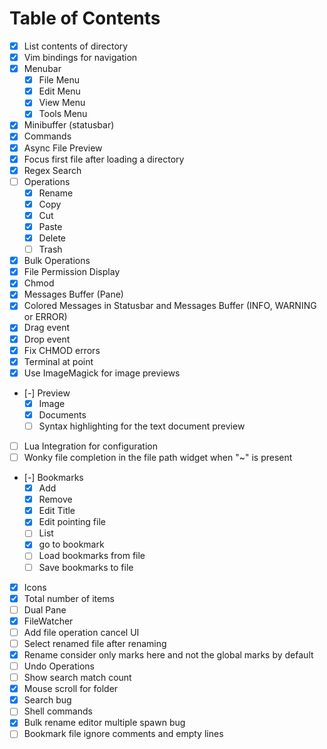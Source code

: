
# Table of Contents



- [X] List contents of directory
- [X] Vim bindings for navigation
- [X] Menubar
  - [X] File Menu
  - [X] Edit Menu
  - [X] View Menu
  - [X] Tools Menu
- [X] Minibuffer (statusbar)
- [X] Commands
- [X] Async File Preview
- [X] Focus first file after loading a directory
- [X] Regex Search
- [ ] Operations
  - [X] Rename
  - [X] Copy
  - [X] Cut
  - [X] Paste
  - [X] Delete
  - [ ] Trash
- [X] Bulk Operations
- [X] File Permission Display
- [X] Chmod
- [X] Messages Buffer (Pane)
- [X] Colored Messages in Statusbar and Messages Buffer (INFO, WARNING or ERROR)
- [X] Drag event
- [X] Drop event
- [X] Fix CHMOD errors
- [X] Terminal at point
- [X] Use ImageMagick for image previews
- [-] Preview
  - [X] Image
  - [X] Documents
  - [ ] Syntax highlighting for the text document preview
- [ ] Lua Integration for configuration
- [ ] Wonky file completion in the file path widget when "~" is present
- [-] Bookmarks
  - [X] Add
  - [X] Remove
  - [X] Edit Title
  - [X] Edit pointing file
  - [ ] List
  - [X] go to bookmark
  - [ ] Load bookmarks from file
  - [ ] Save bookmarks to file
- [X] Icons
- [X] Total number of items
- [ ] Dual Pane
- [X] FileWatcher
- [ ] Add file operation cancel UI
- [ ] Select renamed file after renaming
- [X] Rename consider only marks here and not the global marks by default
- [ ] Undo Operations
- [ ] Show search match count
- [X] Mouse scroll for folder
- [X] Search bug
- [ ] Shell commands
- [X] Bulk rename editor multiple spawn bug
- [ ] Bookmark file ignore comments and empty lines
